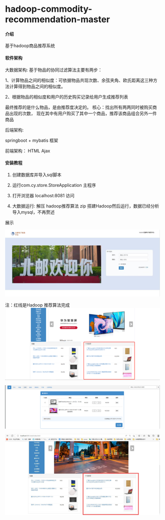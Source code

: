 # hadoop-commodity-recommendation-master

#### 介绍
基于hadoop商品推荐系统

#### 软件架构
大数据架构:
基于物品的协同过滤算法主要有两步：

1、计算物品之间的相似度：可依据物品共现次数、余弦夹角、欧氏距离这三种方法计算得到物品之间的相似度。

2、根据物品的相似度和用户的历史购买记录给用户生成推荐列表

最终推荐的是什么物品，是由推荐度决定的。
核心：找出所有两两同时被购买商品出现的次数，
现在其中有用户购买了其中一个商品，推荐该商品组合另外一件商品

后端架构:

springboot + mybatis 框架

前端架构：
    HTML Ajax

#### 安装教程

1. 创建数据库并导入sql脚本
2. 运行com.cy.store.StoreApplication 主程序
3. 打开浏览器 localhost:8081 访问

4. 大数据运行: 解压 hadoop推荐算法 zip  搭建Hadoop然后运行，数据已经分析导入mysql，不再赘述



展示

![img_1.jpg](img_1.jpg)

注：红线是Hadoop 推荐算法完成
![img_2.png](img_2.png)

![img_3.png](img_3.png)

![img_4.jpg](img_4.jpg)




